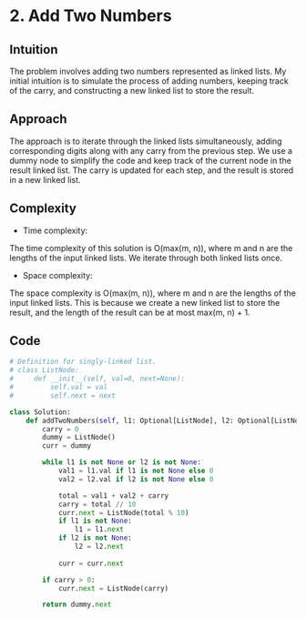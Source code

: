 # 2. Add Two Numbers

## Intuition

The problem involves adding two numbers represented as linked lists. My initial intuition is to simulate the process of adding numbers, keeping track of the carry, and constructing a new linked list to store the result.

## Approach

The approach is to iterate through the linked lists simultaneously, adding corresponding digits along with any carry from the previous step. We use a dummy node to simplify the code and keep track of the current node in the result linked list. The carry is updated for each step, and the result is stored in a new linked list.

## Complexity

- Time complexity:

The time complexity of this solution is O(max(m, n)), where m and n are the lengths of the input linked lists. We iterate through both linked lists once.

- Space complexity:

The space complexity is O(max(m, n)), where m and n are the lengths of the input linked lists. This is because we create a new linked list to store the result, and the length of the result can be at most max(m, n) + 1.

## Code

```python
# Definition for singly-linked list.
# class ListNode:
#     def __init__(self, val=0, next=None):
#         self.val = val
#         self.next = next

class Solution:
    def addTwoNumbers(self, l1: Optional[ListNode], l2: Optional[ListNode]) -> Optional[ListNode]:
        carry = 0
        dummy = ListNode()
        curr = dummy

        while l1 is not None or l2 is not None:
            val1 = l1.val if l1 is not None else 0
            val2 = l2.val if l2 is not None else 0

            total = val1 + val2 + carry
            carry = total // 10
            curr.next = ListNode(total % 10)
            if l1 is not None:
                l1 = l1.next
            if l2 is not None:
                l2 = l2.next
  
            curr = curr.next 

        if carry > 0:
            curr.next = ListNode(carry)

        return dummy.next 
```
